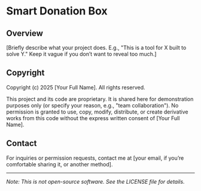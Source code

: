 # Smart Donation Box

## Overview
[Briefly describe what your project does. E.g., "This is a tool for X built to solve Y." Keep it vague if you don’t want to reveal too much.]

## Copyright
Copyright (c) 2025 [Your Full Name]. All rights reserved.

This project and its code are proprietary. It is shared here for demonstration purposes only (or specify your reason, e.g., "team collaboration"). No permission is granted to use, copy, modify, distribute, or create derivative works from this code without the express written consent of [Your Full Name].

## Contact
For inquiries or permission requests, contact me at [your email, if you’re comfortable sharing it, or another method].

---
*Note: This is not open-source software. See the LICENSE file for details.*